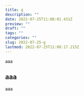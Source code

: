 ```yaml
---
title: g
description: ""
date: 2022-07-25T11:08:01.431Z
preview: ""
draft: ""
tags: ""
categories: ""
slug: 2022-07-25-g
lastmod: 2022-07-25T11:08:17.215Z
---
```

aaa

## aaa

aaa
